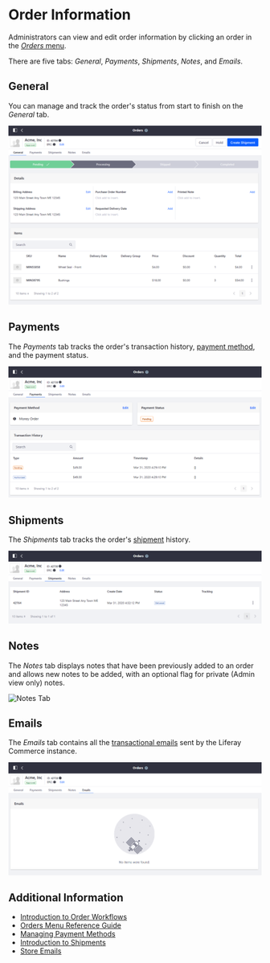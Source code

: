 # Order Information

Administrators can view and edit order information by clicking an order in the [_Orders_ menu](./orders/orders-menu-reference-guide.md).

There are five tabs: _General_, _Payments_, _Shipments_, _Notes_, and _Emails_.

## General

You can manage and track the order's status from start to finish on the _General_ tab.

![Orders Menu](./order-information/images/01.png)

## Payments

The _Payments_ tab tracks the order's transaction history, [payment method](../../store-administration/configuring-payment-methods/managing-payment-methods.md), and the payment status.

![Orders Menu - Payments tab](./order-information/images/02.png)

## Shipments

The _Shipments_ tab tracks the order's [shipment](../shipments/introduction-to-shipments.md) history.

![Orders Menu - Shipments tab](./order-information/images/03.png)

## Notes

The _Notes_ tab displays notes that have been previously added to an order and allows new notes to be added, with an optional flag for private (Admin view only) notes.

![Notes Tab](./order-information/images/04.png)

## Emails

The _Emails_ tab contains all the [transactional emails](../../store-administration/sending-emails/store-emails.md) sent by the Liferay Commerce instance.

![Emails Tab](./order-information/images/05.png)

## Additional Information

* [Introduction to Order Workflows](../order-workflows/introduction-to-order-workflows.md)
* [Orders Menu Reference Guide](./orders-menu-reference-guide.md)
* [Managing Payment Methods](../../store-administration/configuring-payment-methods/managing-payment-methods.md)
* [Introduction to Shipments](../shipments/introduction-to-shipments.md)
* [Store Emails](../../store-administration/sending-emails/store-emails.md)
